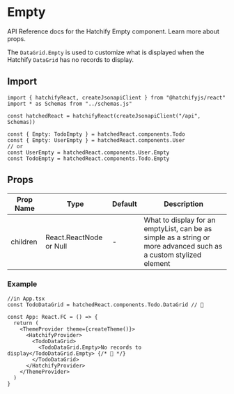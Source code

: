 # Empty

API Reference docs for the Hatchify Empty component. Learn more about props.

The `DataGrid.Empty` is used to customize what is displayed when the Hatchify `DataGrid` has no records to display.

## Import

```tsx
import { hatchifyReact, createJsonapiClient } from "@hatchifyjs/react"
import * as Schemas from "../schemas.js"

const hatchedReact = hatchifyReact(createJsonapiClient("/api", Schemas))

const { Empty: TodoEmpty } = hatchedReact.components.Todo
const { Empty: UserEmpty } = hatchedReact.components.User
// or
const UserEmpty = hatchedReact.components.User.Empty
const TodoEmpty = hatchedReact.components.Todo.Empty
```

## Props

| Prop Name | Type                    | Default | Description                                                                                                       |
| --------- | ----------------------- | ------- | ----------------------------------------------------------------------------------------------------------------- |
| children  | React.ReactNode or Null | -       | What to display for an emptyList, can be as simple as a string or more advanced such as a custom stylized element |

### Example

```tsx
//in App.tsx
const TodoDataGrid = hatchedReact.components.Todo.DataGrid // 👀

const App: React.FC = () => {
  return (
    <ThemeProvider theme={createTheme()}>
      <HatchifyProvider>
        <TodoDataGrid>
          <TodoDataGrid.Empty>No records to display</TodoDataGrid.Empty> {/* 👀 */}
        </TodoDataGrid>
      </HatchifyProvider>
    </ThemeProvider>
  )
}
```
